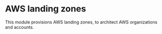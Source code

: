 # AWS landing zones

This module provisions AWS landing zones, to architect AWS organizations and accounts.
